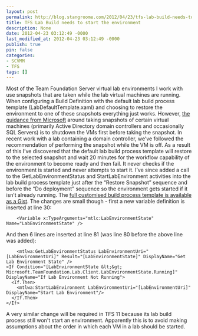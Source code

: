 ```yaml
---
layout: post
permalink: http://blog.stangroome.com/2012/04/23/tfs-lab-build-needs-to-start-the-environment/
title: TFS Lab Build needs to start the environment
description: None
date: 2012-04-23 03:12:49 -0000
last_modified_at: 2012-04-23 03:12:49 -0000
publish: true
pin: false
categories:
- SCVMM
- TFS
tags: []
---
```

Most of the Team Foundation Server virtual lab environments I work with use snapshots that are taken while the lab virtual machines are running. When configuring a Build Definition with the default lab build process template (LabDefaultTemplate.xaml) and choosing to restore the environment to one of these snapshots everything just works. However, [the guidance from Microsoft](http://blogs.msdn.com/b/bharry/archive/2010/02/10/a-tfs-2010-upgrade-success-story.aspx) around taking snapshots of certain virtual machines (primarily Active Directory domain controllers and occasionally SQL Servers) is to shutdown the VMs first before taking the snapshot. In recent work with a lab containing a domain controller, we’ve followed the recommendation of performing the snapshot while the VM is off. As a result of this I’ve discovered that the default lab build process template will restore to the selected snapshot and wait 20 minutes for the workflow capability of the environment to become ready and then fail. It never checks if the environment is started and never attempts to start it. I’ve since added a call to the GetLabEnvironmentStatus and StartLabEnvironment activities into the lab build process template just after the “Restore Snapshot” sequence and before the “Do deployment” sequence so the environment gets started if it isn’t already running. The [full customised build process template is available as a Gist](https://gist.github.com/2468512). The changes are small though - first a new variable definition is inserted at line 30:
  
        <Variable x:TypeArguments="mtlc:LabEnvironmentState" Name="LabEnvironmentState" />

And then 6 lines are inserted at line 81 (was line 80 before the above line was added):
  
        <mtlwa:GetLabEnvironmentStatus LabEnvironmentUri="[LabEnvironmentUri]" Result="[LabEnvironmentState]" DisplayName="Get Lab Environment State" />
    <If Condition="[LabEnvironmentState &lt;&gt; Microsoft.TeamFoundation.Lab.Client.LabEnvironmentState.Running]" DisplayName="If Lab Environment Not Running">
      <If.Then>
        <mtlwa:StartLabEnvironment LabEnvironmentUri="[LabEnvironmentUri]" DisplayName="Start Lab Environment"/>
      </If.Then>
    </If>

A very similar change will be required in TFS 11 because its lab build process still won't start an environment. Apparently this is to avoid making assumptions about the order in which each VM in a lab should be started.
